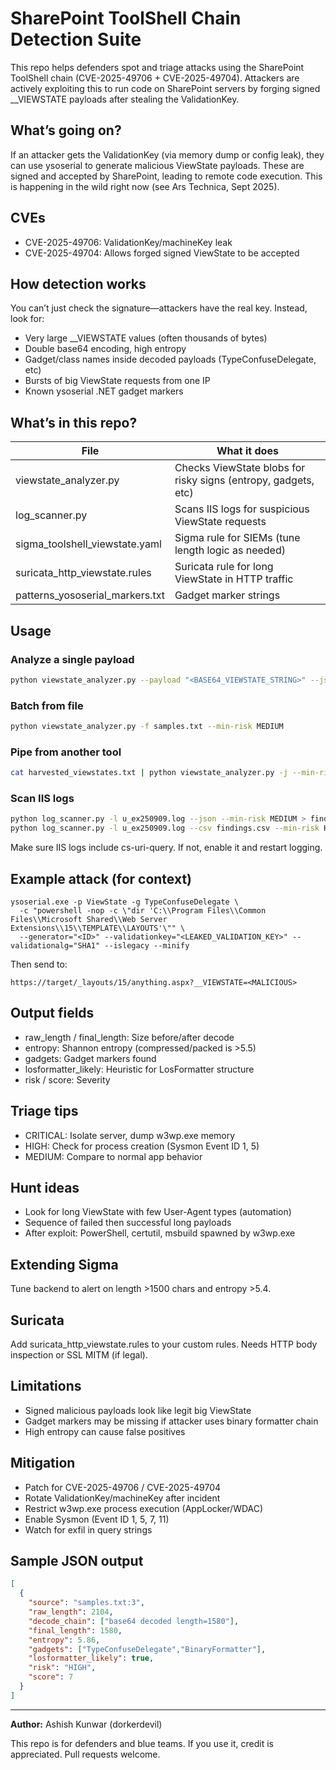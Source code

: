 # SharePoint ToolShell Chain Detection Suite

This repo helps defenders spot and triage attacks using the SharePoint ToolShell chain (CVE-2025-49706 + CVE-2025-49704). Attackers are actively exploiting this to run code on SharePoint servers by forging signed __VIEWSTATE payloads after stealing the ValidationKey.

## What’s going on?
If an attacker gets the ValidationKey (via memory dump or config leak), they can use ysoserial to generate malicious ViewState payloads. These are signed and accepted by SharePoint, leading to remote code execution. This is happening in the wild right now (see Ars Technica, Sept 2025).

## CVEs
- CVE-2025-49706: ValidationKey/machineKey leak
- CVE-2025-49704: Allows forged signed ViewState to be accepted

## How detection works
You can’t just check the signature—attackers have the real key. Instead, look for:
- Very large __VIEWSTATE values (often thousands of bytes)
- Double base64 encoding, high entropy
- Gadget/class names inside decoded payloads (TypeConfuseDelegate, etc)
- Bursts of big ViewState requests from one IP
- Known ysoserial .NET gadget markers

## What’s in this repo?
| File | What it does |
|------|--------------|
| viewstate_analyzer.py | Checks ViewState blobs for risky signs (entropy, gadgets, etc) |
| log_scanner.py | Scans IIS logs for suspicious ViewState requests |
| sigma_toolshell_viewstate.yaml | Sigma rule for SIEMs (tune length logic as needed) |
| suricata_http_viewstate.rules | Suricata rule for long ViewState in HTTP traffic |
| patterns_yososerial_markers.txt | Gadget marker strings |

## Usage
### Analyze a single payload
```bash
python viewstate_analyzer.py --payload "<BASE64_VIEWSTATE_STRING>" --json
```

### Batch from file
```bash
python viewstate_analyzer.py -f samples.txt --min-risk MEDIUM
```

### Pipe from another tool
```bash
cat harvested_viewstates.txt | python viewstate_analyzer.py -j --min-risk HIGH
```

### Scan IIS logs
```bash
python log_scanner.py -l u_ex250909.log --json --min-risk MEDIUM > findings.json
python log_scanner.py -l u_ex250909.log --csv findings.csv --min-risk HIGH
```

Make sure IIS logs include cs-uri-query. If not, enable it and restart logging.

## Example attack (for context)
```
ysoserial.exe -p ViewState -g TypeConfuseDelegate \
  -c "powershell -nop -c \"dir 'C:\\Program Files\\Common Files\\Microsoft Shared\\Web Server Extensions\\15\\TEMPLATE\\LAYOUTS'\"" \
  --generator="<ID>" --validationkey="<LEAKED_VALIDATION_KEY>" --validationalg="SHA1" --islegacy --minify
```
Then send to:
```
https://target/_layouts/15/anything.aspx?__VIEWSTATE=<MALICIOUS>
```

## Output fields
- raw_length / final_length: Size before/after decode
- entropy: Shannon entropy (compressed/packed is >5.5)
- gadgets: Gadget markers found
- losformatter_likely: Heuristic for LosFormatter structure
- risk / score: Severity

## Triage tips
- CRITICAL: Isolate server, dump w3wp.exe memory
- HIGH: Check for process creation (Sysmon Event ID 1, 5)
- MEDIUM: Compare to normal app behavior

## Hunt ideas
- Look for long ViewState with few User-Agent types (automation)
- Sequence of failed then successful long payloads
- After exploit: PowerShell, certutil, msbuild spawned by w3wp.exe

## Extending Sigma
Tune backend to alert on length >1500 chars and entropy >5.4.

## Suricata
Add suricata_http_viewstate.rules to your custom rules. Needs HTTP body inspection or SSL MITM (if legal).

## Limitations
- Signed malicious payloads look like legit big ViewState
- Gadget markers may be missing if attacker uses binary formatter chain
- High entropy can cause false positives

## Mitigation
- Patch for CVE-2025-49706 / CVE-2025-49704
- Rotate ValidationKey/machineKey after incident
- Restrict w3wp.exe process execution (AppLocker/WDAC)
- Enable Sysmon (Event ID 1, 5, 7, 11)
- Watch for exfil in query strings

## Sample JSON output
```json
[
  {
    "source": "samples.txt:3",
    "raw_length": 2104,
    "decode_chain": ["base64 decoded length=1580"],
    "final_length": 1580,
    "entropy": 5.86,
    "gadgets": ["TypeConfuseDelegate","BinaryFormatter"],
    "losformatter_likely": true,
    "risk": "HIGH",
    "score": 7
  }
]
```

---
**Author:** Ashish Kunwar (dorkerdevil)

This repo is for defenders and blue teams. If you use it, credit is appreciated. Pull requests welcome.
